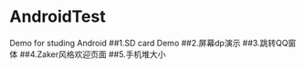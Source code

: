 # AndroidTest
Demo for studing Android
##1.SD card Demo
##2.屏幕dp演示
##3.跳转QQ窗体
##4.Zaker风格欢迎页面
##5.手机堆大小
